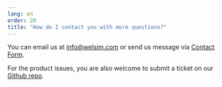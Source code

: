 ```yaml
---
lang: en
order: 28
title: "How do I contact you with more questions?"
---
```


You can email us at [info@welsim.com](mailto:info@welsim.com) or send us message via [Contact Form](https://us15.list-manage.com/contact-form?u=90ac76843a62679589273ff26&form_id=f0bf197ab18ebb8a81cfae29896b0ecb). 

For the product issues, you are also welcome to submit a ticket on our [Github repo](https://github.com/WelSimLLC/WelSim-App/issues).
